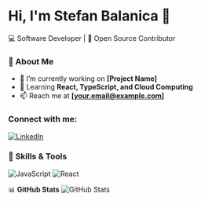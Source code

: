 # Hi, I'm Stefan Balanica 👋
💻 Software Developer | 🚀 Open Source Contributor  

### 📌 About Me
- 🔭 I’m currently working on **[Project Name]**
- 🌱 Learning **React, TypeScript, and Cloud Computing**
- 📫 Reach me at **[your.email@example.com]**

### Connect with me:
[![LinkedIn](https://raw.githubusercontent.com/user/repository/main/linkedin.png)](https://www.linkedin.com/in/ștefan-bălănică-4719a0289)
### 🔧 Skills & Tools
![JavaScript](https://img.shields.io/badge/-JavaScript-F7DF1E?style=flat-square&logo=javascript&logoColor=black)
![React](https://img.shields.io/badge/-React-61DAFB?style=flat-square&logo=react&logoColor=black)

📊 **GitHub Stats**
![GitHub Stats](https://github-readme-stats.vercel.app/api?username=your-username&show_icons=true&theme=radical)
